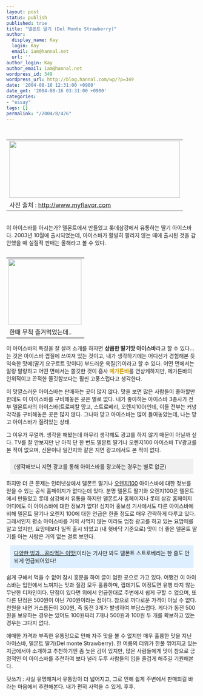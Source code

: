 ```yaml
---
layout: post
status: publish
published: true
title: "델몬트 딸기 (Del Monte Strawberry)"
author:
  display_name: Kay
  login: Kay
  email: iam@hannal.net
  url: ''
author_login: Kay
author_email: iam@hannal.net
wordpress_id: 349
wordpress_url: http://blog.hannal.com/wp/?p=349
date: '2004-08-16 12:31:00 +0900'
date_gmt: '2004-08-16 03:31:00 +0900'
categories:
- "essay"
tags: []
permalink: "/2004/8/426"
---
```

<p><center><br />
<table>
<tr>
<td><center><img src="http://blog.hannal.com/tt-attach/0810/040810184732863868/964905.jpg" width="450" height="150"></center></td>
</tr>
<tr>
<td class="centerphoto"> 사진 출처 :  <a href="http://www.myflavor.com" target=_blank>http://www.myflavor.com</a>  </td>
</tr>
</table>
<p></center><br />
이 아이스바를 아시는가? 델몬트에서 만들었고 롯데삼강에서 유통하는 딸기 아이스바다. 2003년 10월에 출시되었는데, 아이스바가 활발히 팔리지 않는 때에 출시된 것을 감안했을 때 실질적 판매는 올해라고 볼 수 있다.</p>
<table align="right">
<tr>
<td style="padding-left:5"><center><img src="http://blog.hannal.com/tt-attach/0810/040810184732863868/028556.gif" width="193" height="174"></center></td>
</tr>
<tr>
<td class="centerphoto"> 한때 무척 즐겨먹었는데.. </td>
</tr>
</table>
<p>이 아이스바의 특징을 잘 살려 소개를 하자면 <b>상큼한 딸기맛 아이스바</b>라고 할 수 있다...는 것은 아이스바 껍질에 쓰여져 있는 것이고, 내가 생각하기에는 어디선가 경험해본 듯 익숙한 맛에(딸기 요구르트 맛이다) 부드러운 육질(?)이라고 할 수 있다. 어떤 면에서는 말랑 말랑하고 어떤 면에서는 쫄깃한 것이 흡사 <b><font color=#CC9900>메가톤바</font></b>를 연상케하지만, 메가톤바의 인위적이고 끈적한 쫄깃함보다는 훨씬 고풍스럽다고 생각한다.</p>
<p>이 맛깔스러운 아이스바는 판매하는 곳이 많지 않다. 맛을 보면 많은 사람들이 좋아할만한데도 이 아이스바를 구비해놓은 곳은 별로 없다. 내가 좋아하는 아이스바 3총사가 전부 델몬트사의 아이스바(트로피칼 망고, 스트로베리, 오렌지100)인데, 이들 전부는 커녕 각각을 구비해놓은 곳은 많지 않다. 그나마 망고 아이스바는 많이 들여놓았는데, 나는 망고 아이스바가 질려있는 상태.</p>
<p>그 이유가 무얼까. 생각을 해봤는데 아무리 생각해도 광고를 하지 않기 때문이 아닐까 싶다. TV를 잘 안보지만 난 아직 단 한 번도 델몬트 딸기나 오렌지100 아이스바 TV광고를 본 적이 없으며, 신문이나 일간지와 같은 지면 광고에서도 본 적이 없다.
<div style='padding:10;margin:10;background-color:#F0F0F0;'>(생각해보니 지면 광고를 통해 아이스바를 광고하는 경우는 별로 없군)</div>
<p>
하지만 더 큰 문제는 인터넷상에서 델몬트 딸기나 <a href='http://blog.hannal.com/index.php?pl=431'>오렌지100</a> 아이스바에 대한 정보를 얻을 수 있는 공식 홈페이지가 없다는데 있다. 분명 델몬트 딸기와 오렌지100은 델몬트에서 만들었고 롯데 삼강에서 유통을 하지만 델몬트사 홈페이지나 롯데 삼강 홈페이지 어디에도 이 아이스바에 대한 정보가 없다! 심지어 홍보성 기사에서도 다른 아이스바에 비해 델몬트 딸기나 오렌지 100에 대한 언급은 한줄 정도로 매우 간략하게 다루고 있다. 그래서인지 평소 아이스바를 거의 사먹지 않는 이라도 엄청 광고를 하고 있는 요맘떼를 알고 있지만, 요맘떼보다 일찍 출시 되었고 (내 혓바닥 기준으로) 맛이 더 좋은 델몬트 딸기를 아는 사람은 거의 없는 걸로 보인다.</p>
<div style='padding:10;margin:10;background-color:#DEEFFF;'><a href='http://news.naver.com/news/read.php?mode=LSD&office_id=023&article_id=0000075959&section_id=101&menu_id=101' target='_blank'>다양한 빙과...골라먹는 이맛!</a>이라는 기사만 봐도 델몬트 스트로베리는 한 줄도 안되게 언급되어있다!</div>
<p>쉽게 구해서 먹을 수 없어 잠시 흥분을 하여 글이 엄한 곳으로 가고 있다. 어쨌건 이 아이스바는 입안에서 느껴지는 맛과 질감 모두 훌륭하며, 껍데기도 이정도면 유행 타지 않는 무난한 디자인이다. 단점이 있다면 위에서 언급한대로 주변에서 쉽게 구할 수 없으며, 또 다른 단점은 500원이 아닌 700원이라는 점이다. 참으로 까다로운 가격이 아닐 수 없다. 천원을 내면 거스름돈이 300원, 즉 동전 3개가 발생하여 부담스럽다. 게다가 동전 500원을 보유하는 경우는 있어도 100원짜리 7개나 500원과 100원 두 개를 확보하고 있는 경우는 그다지 없다.</p>
<p>애매한 가격과 부족한 유통망으로 인해 자주 맛을 볼 수 없지만 매우 훌륭한 맛을 지닌 아이스바, 델몬트 딸기(Del monte Strawberry). 한 여름의 더위가 한풀 꺾어지고 있는 지금에서야 소개하고 추천하기엔 좀 늦은 감이 있지만, 많은 사람들에게 맛이 참으로 긍정적인 이 아이스바를 추천하여 보다 널리 두루 사람들의 입을 즐겁게 해주길 기원해본다.</p>
<p>덧쓰기 : 사실 유명해져서 유통망이 더 넓어지고, 그로 인해 쉽게 주변에서 판매되길 바라는 마음에서 추천해본다. 내가 편히 사먹을 수 있게. 후후.</p>
